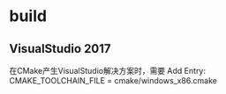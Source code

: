 # build

## VisualStudio 2017

在CMake产生VisualStudio解决方案时，需要 Add Entry: CMAKE_TOOLCHAIN_FILE = cmake/windows_x86.cmake

